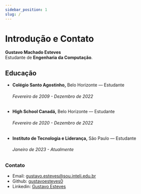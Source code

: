```yaml
---
sidebar_position: 1
slug: /
---
```


# Introdução e Contato
**Gustavo Machado Esteves**  
Estudante de **Engenharia da Computação**.

## Educação

- **Colégio Santo Agostinho,** Belo Horizonte  — Estudante
    ###### Fevereiro de 2009 - Dezembro de 2022 
- **High School Canadá,** Belo Horizonte — Estudante
    ###### Fevereiro de 2020 - Dezembro de 2022
- **Instituto de Tecnologia e Liderança,** São Paulo — Estudante
    ###### Janeiro de 2023 - Atualmente

### Contato

- Email: gustavo.esteves@sou.inteli.edu.br
- Github: [gustavoesteves0](https://github.com/gustavoesteves0)
- Linkedin: [Gustavo Esteves](https://www.linkedin.com/in/gustavo-machado-esteves-453b81248/)

